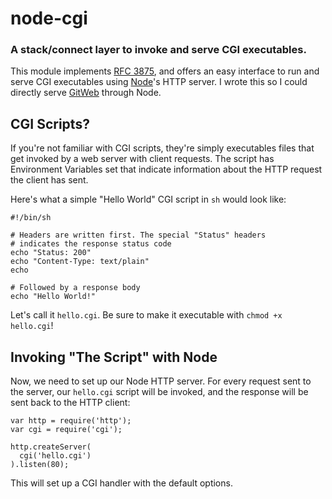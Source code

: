 node-cgi
========
### A stack/connect layer to invoke and serve CGI executables.


This module implements [RFC 3875][rfc3875], and offers an easy interface to run
and serve CGI executables using [Node][]'s HTTP server. I wrote this so I could
directly serve [GitWeb][node-gitweb] through Node.


CGI Scripts?
------------

If you're not familiar with CGI scripts, they're simply executables files that
get invoked by a web server with client requests. The script has Environment
Variables set that indicate information about the HTTP request the client has sent.

Here's what a simple "Hello World" CGI script in `sh` would look like:

    #!/bin/sh
    
    # Headers are written first. The special "Status" headers
    # indicates the response status code
    echo "Status: 200"
    echo "Content-Type: text/plain"
    echo
    
    # Followed by a response body
    echo "Hello World!"

Let's call it `hello.cgi`. Be sure to make it executable with `chmod +x hello.cgi`!


Invoking "The Script" with Node
-------------------------------

Now, we need to set up our Node HTTP server. For every request sent to the server,
our `hello.cgi` script will be invoked, and the response will be sent back to the
HTTP client:

    var http = require('http');
    var cgi = require('cgi');

    http.createServer(
      cgi('hello.cgi')
    ).listen(80);

This will set up a CGI handler with the default options.



[Node]: http://nodejs.org
[node-gitweb]: https://github.com/TooTallNate/node-gitweb
[rfc3875]: http://tools.ietf.org/html/rfc3875
